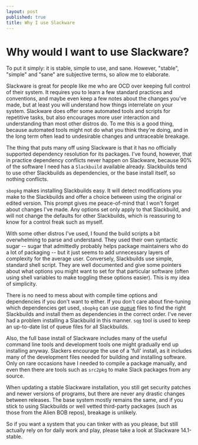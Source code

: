 ```yaml
---
layout: post
published: true
title: Why I use Slackware
---
```




# Why would I want to use Slackware?

To put it simply: it is stable, simple to use, and sane. However, "stable", "simple" and "sane" are subjective terms, so allow me to elaborate. 

Slackware is great for people like me who are OCD over keeping full control of their system. It requires you to learn a few standard practices and conventions, and maybe even keep a few notes about the changes you've made, but at least you will understand how things interrelate on your system. Slackware does offer some automated tools and scripts for repetitive tasks, but also encourages more user interaction and understanding than most other distros do. To me this is a good thing, because automated tools might not do what you think they're doing, and in the long term often lead to undesirable changes and untraceable breakage. 

The thing that puts many off using Slackware is that it has no officially supported dependency resolution for its packages. I've found, however, that in practice dependency conflicts never happen on Slackware, because 90% of the software I need has a `Slackbuild` available already. Slackbuilds tend to use other Slackbuilds as dependencies, or the base install itself, so nothing conflicts. 

`sbopkg` makes installing Slackbuilds easy. It will detect modifications you make to the Slackbuilds and offer a choice between using the original or edited version. This prompt gives me peace-of-mind that I won't forget about changes I've made. Any options set only apply to that Slackbuild, and will not change the defaults for other Slackbuilds, which is reassuring to know for a control freak such as myself.

With some other distros I've used, I found the build scripts a bit overwhelming to parse and understand. They used their own syntactic sugar -- sugar that admittedly probably helps package maintainers who do a lot of packaging -- but it just seems to add unnecessary layers of complexity for the average user. Conversely, Slackbuilds use simple, standard shell script. They are well documented and give some pointers about what options you might want to set for that particular software (often using shell variables to make toggling these options easier). This is my idea of simplicity.

There is no need to mess about with compile time options and dependencies if you don't want to either. If you don't care about fine-tuning which dependencies get used, `sbopkg` can use [queue](http://www.sbopkg.org/queues.php) files to find the right Slackbuilds and install them as dependencies in the correct order. I've never had a problem installing a Slackbuild in this manner. `sqg` tool is used to keep an up-to-date list of queue files for all Slackbuilds. 

Also, the full base install of Slackware includes many of the useful command line tools and development tools one might gradually end up installing anyway. Slackers encourage the use of a 'full' install, as it includes many of the development files needed for building and installing software. Only on rare occasions have I needed to compile a package manually, and even then there are tools such as `src2pkg` to make Slack packages from any source.

When updating a stable Slackware installation, you still get security patches and newer versions of programs, but there are never any drastic changes between releases. The base system mostly remains the same, and if you stick to using Slackbuilds or well vetted third-party packages (such as those from the Alien BOB repos), breakage is unlikely.

So if you want a system that you can tinker with as you please, but still actually rely on for daily work and play, please take a look at Slackware 14.1-stable. 
